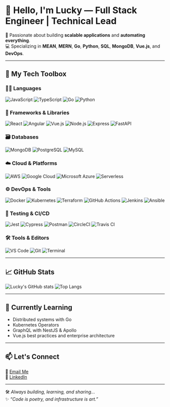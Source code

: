 # 👋 Hello, I'm Lucky — Full Stack Engineer | Technical Lead

🚀 Passionate about building **scalable applications** and **automating everything**.  
💻 Specializing in **MEAN**, **MERN**, **Go**, **Python**, **SQL**, **MongoDB**, **Vue.js**, and **DevOps**.  

---

## 🧰 My Tech Toolbox

### 👨‍💻 Languages  
![JavaScript](https://img.shields.io/badge/JavaScript-F7DF1E?style=flat&logo=javascript&logoColor=black) ![TypeScript](https://img.shields.io/badge/TypeScript-3178C6?style=flat&logo=typescript&logoColor=white)  ![Go](https://img.shields.io/badge/Go-00ADD8?style=flat&logo=go&logoColor=white) ![Python](https://img.shields.io/badge/Python-3776AB?style=flat&logo=python&logoColor=white)

### 🧱 Frameworks & Libraries  
![React](https://img.shields.io/badge/React-20232A?style=flat&logo=react&logoColor=61DAFB)  ![Angular](https://img.shields.io/badge/Angular-DD0031?style=flat&logo=angular&logoColor=white)  ![Vue.js](https://img.shields.io/badge/Vue.js-4FC08D?style=flat&logo=vue.js&logoColor=white) ![Node.js](https://img.shields.io/badge/Node.js-339933?style=flat&logo=node.js&logoColor=white)  ![Express](https://img.shields.io/badge/Express.js-404D59?style=flat&logo=express)  ![FastAPI](https://img.shields.io/badge/FastAPI-005571?style=flat&logo=fastapi)

### 🗃️ Databases  
![MongoDB](https://img.shields.io/badge/MongoDB-4EA94B?style=flat&logo=mongodb&logoColor=white) ![PostgreSQL](https://img.shields.io/badge/PostgreSQL-336791?style=flat&logo=postgresql&logoColor=white)  ![MySQL](https://img.shields.io/badge/MySQL-4479A1?style=flat&logo=mysql&logoColor=white)

### ☁️ Cloud & Platforms  
![AWS](https://img.shields.io/badge/AWS-232F3E?style=flat&logo=amazonaws&logoColor=white)  ![Google Cloud](https://img.shields.io/badge/Google_Cloud-4285F4?style=flat&logo=googlecloud&logoColor=white)  ![Microsoft Azure](https://img.shields.io/badge/Microsoft_Azure-0089D6?style=flat&logo=microsoft-azure&logoColor=white)  ![Serverless](https://img.shields.io/badge/Serverless-000000?style=flat&logo=serverless&logoColor=white)

### ⚙️ DevOps & Tools  
![Docker](https://img.shields.io/badge/Docker-2496ED?style=flat&logo=docker&logoColor=white)  ![Kubernetes](https://img.shields.io/badge/Kubernetes-326CE5?style=flat&logo=kubernetes&logoColor=white)  ![Terraform](https://img.shields.io/badge/Terraform-7B42BC?style=flat&logo=terraform&logoColor=white)  ![GitHub Actions](https://img.shields.io/badge/GitHub%20Actions-2088FF?style=flat&logo=github-actions&logoColor=white)  ![Jenkins](https://img.shields.io/badge/Jenkins-D24939?style=flat&logo=jenkins&logoColor=white)  ![Ansible](https://img.shields.io/badge/Ansible-EE0000?style=flat&logo=ansible&logoColor=white)

### 🧪 Testing & CI/CD  
![Jest](https://img.shields.io/badge/Jest-C21325?style=flat&logo=jest&logoColor=white)  ![Cypress](https://img.shields.io/badge/Cypress-17202C?style=flat&logo=cypress&logoColor=white)  ![Postman](https://img.shields.io/badge/Postman-FF6C37?style=flat&logo=postman&logoColor=white)  ![CircleCI](https://img.shields.io/badge/CircleCI-343434?style=flat&logo=circleci&logoColor=white)  ![Travis CI](https://img.shields.io/badge/Travis_CI-3EAAAF?style=flat&logo=travis-ci&logoColor=white)

### 🛠️ Tools & Editors  
![VS Code](https://img.shields.io/badge/VS_Code-007ACC?style=flat&logo=visual-studio-code&logoColor=white)  ![Git](https://img.shields.io/badge/Git-F05032?style=flat&logo=git&logoColor=white)  ![Terminal](https://img.shields.io/badge/Terminal-000000?style=flat&logo=gnometerminal&logoColor=white)

---

## 📈 GitHub Stats

![Lucky's GitHub stats](https://github-readme-stats.vercel.app/api?username=kashyapkrlucky&show_icons=true&theme=github_light&hide=issues&count_private=true)
![Top Langs](https://github-readme-stats.vercel.app/api/top-langs/?username=kashyapkrlucky&layout=compact&theme=github_light)

---

## 🌱 Currently Learning

- Distributed systems with Go
- Kubernetes Operators
- GraphQL with NestJS & Apollo
- Vue.js best practices and enterprise architecture

---

## 📫 Let's Connect

📧 [Email Me](mailto:kashyapkrlucky@gmail.com)  
🔗 [LinkedIn](https://linkedin.com/in/kashyapkrlucky)  

---

🛠️ _Always building, learning, and sharing..._  
✨ _“Code is poetry, and infrastructure is art.”_
